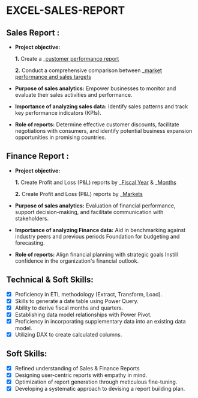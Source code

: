# EXCEL-SALES-REPORT
## Sales Report :


- **Project objective:** 

    **1.** Create a _[customer performance report](https://github.com/yunusjuturu6/EXCEL-SALES-ANALYTICS/blob/main/Customer%20Performance%20Report.pdf)

    **2.** Conduct a comprehensive comparison between _[market performance and sales targets](https://github.com/yunusjuturu6/EXCEL-SALES-ANALYTICS/blob/main/Market%20Performance%20vs%20Target%20Report.pdf)
- **Purpose of sales analytics:** Empower businesses to monitor and evaluate their sales activities and performance.

- **Importance of analyzing sales data:** Identify sales patterns and track key performance indicators (KPIs).

- **Role of reports:** Determine effective customer discounts, facilitate negotiations with consumers, and identify potential business expansion opportunities in promising countries.


## Finance Report :

- **Project objective:** 

    **1.** Create Profit and Loss (P&L) reports by _[Fiscal Year](https://github.com/yunusjuturu6/EXCEL-SALES-ANALYTICS/blob/main/P%26L%20Statement%20by%20Fiscal%20Year.pdf
) & _[Months](https://github.com/yunusjuturu6/EXCEL-SALES-ANALYTICS/blob/main/P%26L%20Statement%20by%20Markets.pdf)

   **2.** Create Profit and Loss (P&L) reports by _[Markets](https://github.com/yunusjuturu6/EXCEL-SALES-ANALYTICS/blob/main/P%26L%20Statement%20by%20Months.pdf)
- **Purpose of sales analytics:** Evaluation of financial performance, support decision-making, and facilitate communication with stakeholders.

- **Importance of analyzing Finance data:** Aid in benchmarking against industry peers and previous periods Foundation for budgeting and forecasting.

- **Role of reports:** Align financial planning with strategic goals Instill confidence in the organization's financial outlook.


## Technical & Soft Skills:
- [x]	Proficiency in ETL methodology (Extract, Transform, Load).
- [x]	Skills to generate a date table using Power Query.
- [x]	Ability to derive fiscal months and quarters.
- [x]	Establishing data model relationships with Power Pivot.
- [x]	Proficiency in incorporating supplementary data into an existing data model.
- [x]	Utilizing DAX to create calculated columns.

## Soft Skills:
- [x]	Refined understanding of Sales & Finance Reports
- [x]	Designing user-centric reports with empathy in mind.
- [x]	Optimization of report generation through meticulous fine-tuning.
- [x]	Developing a systematic approach to devising a report building plan.
